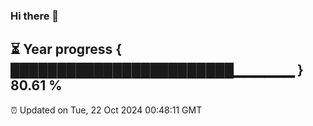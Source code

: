 ### Hi there 👋
⏳ Year progress { ████████████████████████▁▁▁▁▁▁ } 80.61 %
---
⏰ Updated on Tue, 22 Oct 2024 00:48:11 GMT

